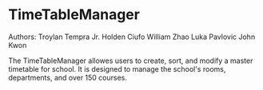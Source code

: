 TimeTableManager
================
Authors:
  Troylan Tempra Jr.
  Holden Ciufo
  William Zhao
  Luka Pavlovic
  John Kwon

The TimeTableManager allowes users to create, sort, and modify a master timetable for school.
It is designed to manage the school's rooms, departments, and over 150 courses.
